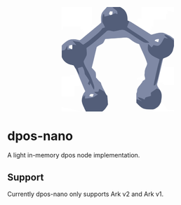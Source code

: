 <p align="center">
  <img align="center" src="nano.png"  width="256">
</p>

# dpos-nano
A light in-memory dpos node implementation.

## Support
Currently dpos-nano only supports Ark v2 and Ark v1.
